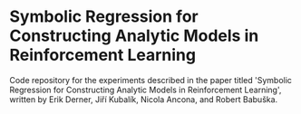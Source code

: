 # Symbolic Regression for Constructing Analytic Models in Reinforcement Learning

Code repository for the experiments described in the paper titled 'Symbolic Regression for Constructing Analytic Models in Reinforcement Learning', written by Erik Derner, Jiří Kubalík, Nicola Ancona, and Robert Babuška.